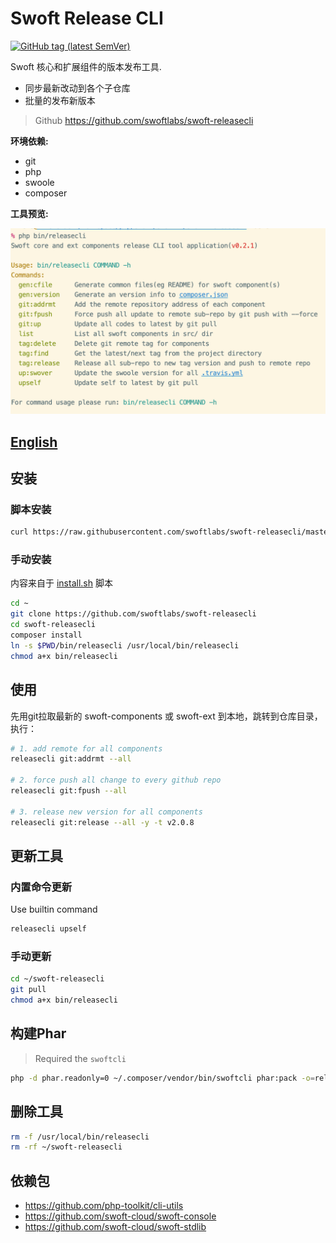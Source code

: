 # Swoft Release CLI

[![GitHub tag (latest SemVer)](https://img.shields.io/github/tag/swoftlabs/swoft-releasecli)](https://github.com/swoftlabs/swoft-releasecli)

Swoft 核心和扩展组件的版本发布工具.

- 同步最新改动到各个子仓库
- 批量的发布新版本

> Github https://github.com/swoftlabs/swoft-releasecli

**环境依赖:**

- git
- php
- swoole
- composer

**工具预览:**

![all-commands](all-commands.png)

## [English](README.md)

## 安装

### 脚本安装

```bash
curl https://raw.githubusercontent.com/swoftlabs/swoft-releasecli/master/install.sh | bash
```

### 手动安装

内容来自于 [install.sh](install.sh) 脚本

```bash
cd ~
git clone https://github.com/swoftlabs/swoft-releasecli
cd swoft-releasecli
composer install
ln -s $PWD/bin/releasecli /usr/local/bin/releasecli
chmod a+x bin/releasecli
```

## 使用

先用git拉取最新的 swoft-components 或 swoft-ext 到本地，跳转到仓库目录，执行：

```bash
# 1. add remote for all components
releasecli git:addrmt --all

# 2. force push all change to every github repo
releasecli git:fpush --all

# 3. release new version for all components
releasecli git:release --all -y -t v2.0.8
```

## 更新工具

### 内置命令更新

Use builtin command

```bash
releasecli upself
```

### 手动更新

```bash
cd ~/swoft-releasecli
git pull
chmod a+x bin/releasecli
```

## 构建Phar

> Required the `swoftcli`

```bash
php -d phar.readonly=0 ~/.composer/vendor/bin/swoftcli phar:pack -o=releasecli.phar
```

## 删除工具

```bash
rm -f /usr/local/bin/releasecli
rm -rf ~/swoft-releasecli
```

## 依赖包

- https://github.com/php-toolkit/cli-utils
- https://github.com/swoft-cloud/swoft-console
- https://github.com/swoft-cloud/swoft-stdlib
